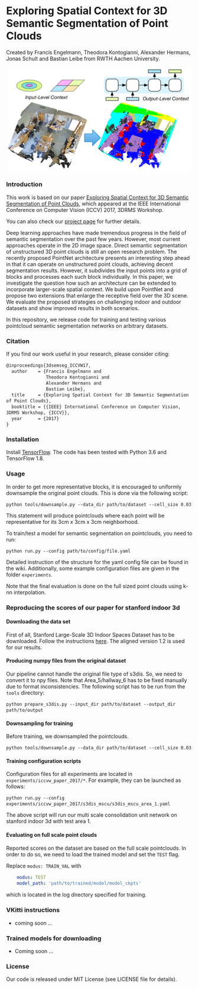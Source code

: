 # Exploring Spatial Context for 3D Semantic Segmentation of Point Clouds
Created by Francis Engelmann, Theodora Kontogianni, Alexander Hermans, Jonas Schult and Bastian Leibe 
from RWTH Aachen University.

![prediction example](doc/exploring_header.png?raw=True "dfdf")

### Introduction
This work is based on our paper 
[Exploring Spatial Context for 3D Semantic Segmentation of Point Clouds](https://www.vision.rwth-aachen.de/media/papers/PID4967025.pdf),
which appeared at the IEEE International Conference on Computer Vision (ICCV) 2017, 3DRMS Workshop. 

You can also check our [project page](https://www.vision.rwth-aachen.de/page/3dsemseg) for further details.

Deep learning approaches have made tremendous progress in the field of semantic segmentation over the past few years. However, most current approaches operate in the 2D image space. Direct semantic segmentation of unstructured 3D point clouds is still an open research problem. The recently proposed PointNet architecture presents an interesting step ahead in that it can operate on unstructured point clouds, achieving decent segmentation results. However, it subdivides the input points into a grid of blocks and processes each such block individually. In this paper, we investigate the question how such an architecture can be extended to incorporate larger-scale spatial context. We build upon PointNet and propose two extensions that enlarge the receptive field over the 3D scene. We evaluate the proposed strategies on challenging indoor and outdoor datasets and show improved results in both scenarios.

In this repository, we release code for training and testing various pointcloud semantic segmentation networks on
arbitrary datasets.

### Citation
If you find our work useful in your research, please consider citing:

    @inproceedings{3dsemseg_ICCVW17,
      author    = {Francis Engelmann and
                   Theodora Kontogianni and
                   Alexander Hermans and
                   Bastian Leibe},
      title     = {Exploring Spatial Context for 3D Semantic Segmentation of Point Clouds},
      booktitle = {{IEEE} International Conference on Computer Vision, 3DRMS Workshop, {ICCV}},
      year      = {2017}
    }

   
### Installation

Install <a href="https://www.tensorflow.org/get_started/os_setup" target="_blank">TensorFlow</a>.
The code has been tested with Python 3.6 and TensorFlow 1.8.

### Usage
In order to get more representative blocks, it is encouraged to uniformly downsample the original point clouds.
This is done via the following script:

    python tools/downsample.py --data_dir path/to/dataset --cell_size 0.03

This statement will produce pointclouds where each point will be representative for its 3cm x 3cm x 3cm neighborhood.

To train/test a model for semantic segmentation on pointclouds, you need to run:

    python run.py --config path/to/config/file.yaml
    
Detailed instruction of the structure for the yaml config file can be found in the wiki.
Additionally, some example configuration files are given in the folder `experiments`.

Note that the final evaluation is done on the full sized point clouds using k-nn interpolation.

### Reproducing the scores of our paper for stanford indoor 3d

#### Downloading the data set
First of all, Stanford Large-Scale 3D Indoor Spaces Dataset has to be downloaded.
Follow the instructions [here](https://docs.google.com/forms/d/e/1FAIpQLScDimvNMCGhy_rmBA2gHfDu3naktRm6A8BPwAWWDv-Uhm6Shw/viewform?c=0&w=1).
The aligned version 1.2 is used for our results.

#### Producing numpy files from the original dataset
Our pipeline cannot handle the original file type of s3dis. So, we need to convert it to npy files.
Note that Area_5/hallway_6 has to be fixed manually due to format inconsistencies.
The following script has to be run from the `tools` directory:

    python prepare_s3dis.py --input_dir path/to/dataset --output_dir path/to/output

#### Downsampling for training
Before training, we downsampled the pointclouds.

    python tools/downsample.py --data_dir path/to/dataset --cell_size 0.03

#### Training configuration scripts
Configuration files for all experiments are located in `experiments/iccvw_paper_2017/*`. For example, they can be
launched as follows:

    python run.py --config experiments/iccvw_paper_2017/s3dis_mscu/s3dis_mscu_area_1.yaml
    
The above script will run our multi scale consolidation unit network on stanford indoor 3d with test area 1.

#### Evaluating on full scale point clouds
Reported scores on the dataset are based on the full scale pointclouds.
In order to do so, we need to load the trained model and set the `TEST` flag.

Replace `modus: TRAIN_VAL` with 

```yaml
    modus: TEST
    model_path: 'path/to/trained/model/model_ckpts'
```
which is located in the log directory specified for training.


### VKitti instructions
* coming soon ...

### Trained models for downloading
* Coming soon ...

### License
Our code is released under MIT License (see LICENSE file for details).
